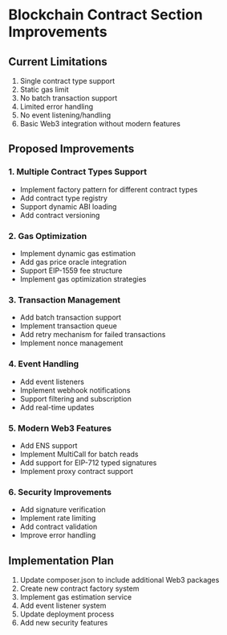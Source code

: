 # Blockchain Contract Section Improvements

## Current Limitations
1. Single contract type support
2. Static gas limit
3. No batch transaction support
4. Limited error handling
5. No event listening/handling
6. Basic Web3 integration without modern features

## Proposed Improvements

### 1. Multiple Contract Types Support
- Implement factory pattern for different contract types
- Add contract type registry
- Support dynamic ABI loading
- Add contract versioning

### 2. Gas Optimization
- Implement dynamic gas estimation
- Add gas price oracle integration
- Support EIP-1559 fee structure
- Implement gas optimization strategies

### 3. Transaction Management
- Add batch transaction support
- Implement transaction queue
- Add retry mechanism for failed transactions
- Implement nonce management

### 4. Event Handling
- Add event listeners
- Implement webhook notifications
- Support filtering and subscription
- Add real-time updates

### 5. Modern Web3 Features
- Add ENS support
- Implement MultiCall for batch reads
- Add support for EIP-712 typed signatures
- Implement proxy contract support

### 6. Security Improvements
- Add signature verification
- Implement rate limiting
- Add contract validation
- Improve error handling

## Implementation Plan
1. Update composer.json to include additional Web3 packages
2. Create new contract factory system
3. Implement gas estimation service
4. Add event listener system
5. Update deployment process
6. Add new security features